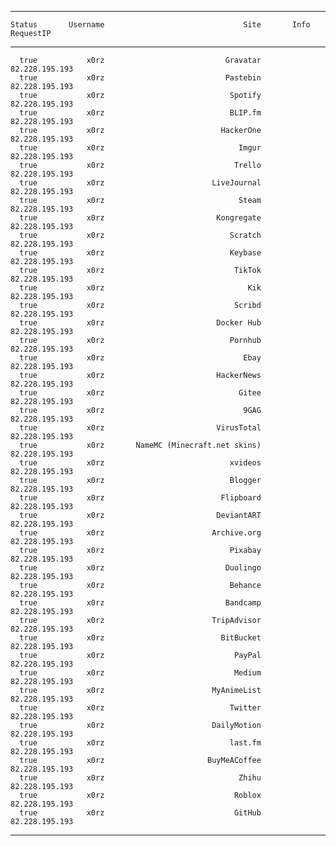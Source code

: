 -----------  -------------  ---------------------------------  ---------  -------------------
    Status       Username                               Site       Info            RequestIP 
-----------  -------------  ---------------------------------  ---------  -------------------
      true           x0rz                           Gravatar                  82.228.195.193 
      true           x0rz                           Pastebin                  82.228.195.193 
      true           x0rz                            Spotify                  82.228.195.193 
      true           x0rz                            BLIP.fm                  82.228.195.193 
      true           x0rz                          HackerOne                  82.228.195.193 
      true           x0rz                              Imgur                  82.228.195.193 
      true           x0rz                             Trello                  82.228.195.193 
      true           x0rz                        LiveJournal                  82.228.195.193 
      true           x0rz                              Steam                  82.228.195.193 
      true           x0rz                         Kongregate                  82.228.195.193 
      true           x0rz                            Scratch                  82.228.195.193 
      true           x0rz                            Keybase                  82.228.195.193 
      true           x0rz                             TikTok                  82.228.195.193 
      true           x0rz                                Kik                  82.228.195.193 
      true           x0rz                             Scribd                  82.228.195.193 
      true           x0rz                         Docker Hub                  82.228.195.193 
      true           x0rz                            Pornhub                  82.228.195.193 
      true           x0rz                               Ebay                  82.228.195.193 
      true           x0rz                         HackerNews                  82.228.195.193 
      true           x0rz                              Gitee                  82.228.195.193 
      true           x0rz                               9GAG                  82.228.195.193 
      true           x0rz                         VirusTotal                  82.228.195.193 
      true           x0rz       NameMC (Minecraft.net skins)                  82.228.195.193 
      true           x0rz                            xvideos                  82.228.195.193 
      true           x0rz                            Blogger                  82.228.195.193 
      true           x0rz                          Flipboard                  82.228.195.193 
      true           x0rz                         DeviantART                  82.228.195.193 
      true           x0rz                        Archive.org                  82.228.195.193 
      true           x0rz                            Pixabay                  82.228.195.193 
      true           x0rz                           Duolingo                  82.228.195.193 
      true           x0rz                            Behance                  82.228.195.193 
      true           x0rz                           Bandcamp                  82.228.195.193 
      true           x0rz                        TripAdvisor                  82.228.195.193 
      true           x0rz                          BitBucket                  82.228.195.193 
      true           x0rz                             PayPal                  82.228.195.193 
      true           x0rz                             Medium                  82.228.195.193 
      true           x0rz                        MyAnimeList                  82.228.195.193 
      true           x0rz                            Twitter                  82.228.195.193 
      true           x0rz                        DailyMotion                  82.228.195.193 
      true           x0rz                            last.fm                  82.228.195.193 
      true           x0rz                       BuyMeACoffee                  82.228.195.193 
      true           x0rz                              Zhihu                  82.228.195.193 
      true           x0rz                             Roblox                  82.228.195.193 
      true           x0rz                             GitHub                  82.228.195.193 
-----------  -------------  ---------------------------------  ---------  -------------------
